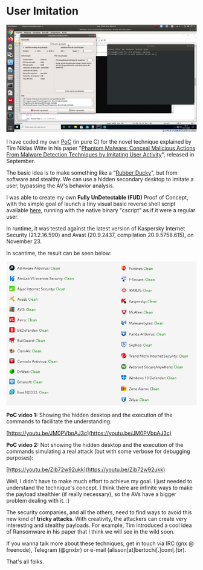 # User Imitation

![](poc.gif)

I have coded my own [PoC](stealth.c) (in pure C) for the novel technique explained by Tim Niklas Witte in his paper "[Phantom Malware: Conceal Malicious Actions From Malware Detection Techniques by Imitating User Activity](https://ieeexplore.ieee.org/abstract/document/9186656)", released in September. 

The basic idea is to make something like a "[Rubber Ducky](https://shop.hak5.org/products/usb-rubber-ducky-deluxe)", but from software and stealthy. We can use a hidden secondary desktop to imitate a user, bypassing the AV's behavior analysis.

I was able to create my own **Fully UnDetectable (FUD)** Proof of Concept, with the simple goal of launch a tiny visual basic reverse shell script available [here](https://github.com/cym13/vbs-reverse-shell), running with the native binary "cscript" as if it were a regular user.

In runtime, it was tested against the latest version of Kaspersky Internet Security (21.2.16.590) and Avast (20.9.2437, compilation 20.9.5758.615), on November 23.

In scantime, the result can be seen below:

![Scantime results - 23-11-2020-15_00_38](23-11-2020-15_00_38.png)

**PoC video 1:** Showing the hidden desktop and the execution of the commands to facilitate the understanding:

[https://youtu.be/JM0PVbpAJ3c](https://youtu.be/JM0PVbpAJ3c)

**PoC video 2:** Not showing the hidden desktop and the execution of the commands simulating a real attack (but with some verbose for debugging purposes):

[https://youtu.be/Zib72w92ukk](https://youtu.be/Zib72w92ukk)

Well, I didn't have to make much effort to achieve my goal. I just needed to understand the technique's concept. I think there are infinite ways to make the payload stealthier (if really necessary), so the AVs have a bigger problem dealing with it. :)

The security companies, and all the others, need to find ways to avoid this new kind of **tricky attacks**. With creativity, the attackers can create very interesting and stealthy payloads. For example, Tim introduced a cool idea of Ransomware in his paper that I think we will see in the wild soon.

If you wanna talk more about these techniques, get in touch via IRC (gnx @ freenode), Telegram (@gnxbr) or e-mail (alisson[at]bertochi[.]com[.]br).

That's all folks.


